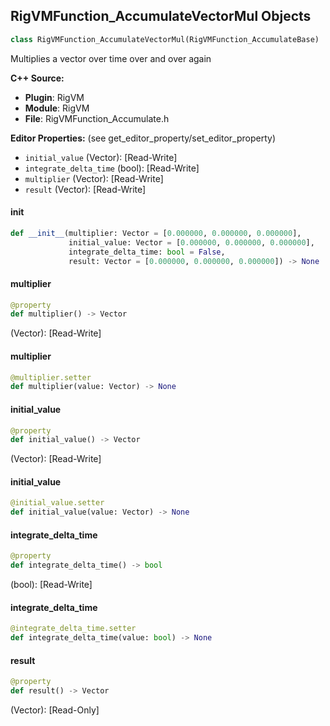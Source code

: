 ## RigVMFunction_AccumulateVectorMul Objects

```python
class RigVMFunction_AccumulateVectorMul(RigVMFunction_AccumulateBase)
```

Multiplies a vector over time over and over again

**C++ Source:**

- **Plugin**: RigVM
- **Module**: RigVM
- **File**: RigVMFunction_Accumulate.h

**Editor Properties:** (see get_editor_property/set_editor_property)

- ``initial_value`` (Vector):  [Read-Write]
- ``integrate_delta_time`` (bool):  [Read-Write]
- ``multiplier`` (Vector):  [Read-Write]
- ``result`` (Vector):  [Read-Write]

<a id="unreal.RigVMFunction_AccumulateVectorMul.__init__"></a>

#### __init__

```python
def __init__(multiplier: Vector = [0.000000, 0.000000, 0.000000],
             initial_value: Vector = [0.000000, 0.000000, 0.000000],
             integrate_delta_time: bool = False,
             result: Vector = [0.000000, 0.000000, 0.000000]) -> None
```

<a id="unreal.RigVMFunction_AccumulateVectorMul.multiplier"></a>

#### multiplier

```python
@property
def multiplier() -> Vector
```

(Vector):  [Read-Write]

<a id="unreal.RigVMFunction_AccumulateVectorMul.multiplier"></a>

#### multiplier

```python
@multiplier.setter
def multiplier(value: Vector) -> None
```

<a id="unreal.RigVMFunction_AccumulateVectorMul.initial_value"></a>

#### initial_value

```python
@property
def initial_value() -> Vector
```

(Vector):  [Read-Write]

<a id="unreal.RigVMFunction_AccumulateVectorMul.initial_value"></a>

#### initial_value

```python
@initial_value.setter
def initial_value(value: Vector) -> None
```

<a id="unreal.RigVMFunction_AccumulateVectorMul.integrate_delta_time"></a>

#### integrate_delta_time

```python
@property
def integrate_delta_time() -> bool
```

(bool):  [Read-Write]

<a id="unreal.RigVMFunction_AccumulateVectorMul.integrate_delta_time"></a>

#### integrate_delta_time

```python
@integrate_delta_time.setter
def integrate_delta_time(value: bool) -> None
```

<a id="unreal.RigVMFunction_AccumulateVectorMul.result"></a>

#### result

```python
@property
def result() -> Vector
```

(Vector):  [Read-Only]

<a id="unreal.RigUnit_AccumulateVectorMul"></a>